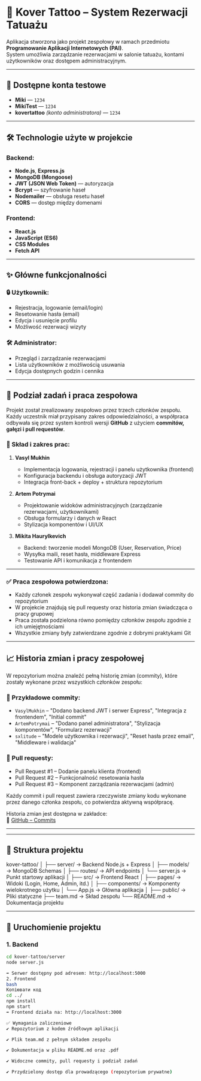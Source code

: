 # 🎨 Kover Tattoo – System Rezerwacji Tatuażu

Aplikacja stworzona jako projekt zespołowy w ramach przedmiotu **Programowanie Aplikacji Internetowych (PAI)**.  
System umożliwia zarządzanie rezerwacjami w salonie tatuażu, kontami użytkowników oraz dostępem administracyjnym.

---

## 👤 Dostępne konta testowe

- **Miki** — `1234`
- **MikiTest** — `1234`
- **kovertattoo** *(konto administratora)* — `1234`

---

## 🛠️ Technologie użyte w projekcie

### Backend:
- **Node.js**, **Express.js**
- **MongoDB (Mongoose)**
- **JWT (JSON Web Token)** — autoryzacja
- **Bcrypt** — szyfrowanie haseł
- **Nodemailer** — obsługa resetu haseł
- **CORS** — dostęp między domenami

### Frontend:
- **React.js**
- **JavaScript (ES6)**
- **CSS Modules**
- **Fetch API**

---

## ✨ Główne funkcjonalności

### 🔒 Użytkownik:
- Rejestracja, logowanie (email/login)
- Resetowanie hasła (email)
- Edycja i usunięcie profilu
- Możliwość rezerwacji wizyty

### 🛠️ Administrator:
- Przegląd i zarządzanie rezerwacjami
- Lista użytkowników z możliwością usuwania
- Edycja dostępnych godzin i cennika

---

## 🧩 Podział zadań i praca zespołowa

Projekt został zrealizowany zespołowo przez trzech członków zespołu.  
Każdy uczestnik miał przypisany zakres odpowiedzialności, a współpraca odbywała się przez system kontroli wersji **GitHub** z użyciem **commitów, gałęzi i pull requestów**.

### 👥 Skład i zakres prac:

1. **Vasyl Mukhin**  
   - Implementacja logowania, rejestracji i panelu użytkownika (frontend)  
   - Konfiguracja backendu i obsługa autoryzacji JWT  
   - Integracja front-back + deploy + struktura repozytorium

2. **Artem Potrymai**  
   - Projektowanie widoków administracyjnych (zarządzanie rezerwacjami, użytkownikami)  
   - Obsługa formularzy i danych w React  
   - Stylizacja komponentów i UI/UX

3. **Mikita Haurylkevich**  
   - Backend: tworzenie modeli MongoDB (User, Reservation, Price)  
   - Wysyłka maili, reset hasła, middleware Express  
   - Testowanie API i komunikacja z frontendem

---

### ✅ Praca zespołowa potwierdzona:

- Każdy członek zespołu wykonywał część zadania i dodawał commity do repozytorium  
- W projekcie znajdują się pull requesty oraz historia zmian świadcząca o pracy grupowej  
- Praca została podzielona równo pomiędzy członków zespołu zgodnie z ich umiejętnościami  
- Wszystkie zmiany były zatwierdzane zgodnie z dobrymi praktykami Git
---

## 📈 Historia zmian i pracy zespołowej

W repozytorium można znaleźć pełną historię zmian (commity), które zostały wykonane przez wszystkich członków zespołu:

### 🔧 Przykładowe commity:
- `VasylMukhin` – "Dodano backend JWT i serwer Express", "Integracja z frontendem", "Initial commit"
- `ArtemPotrymai` – "Dodano panel administratora", "Stylizacja komponentów", "Formularz rezerwacji"
- `sxlitude` – "Modele użytkownika i rezerwacji", "Reset hasła przez email", "Middleware i walidacja"

### 🔁 Pull requesty:
- Pull Request #1 – Dodanie panelu klienta (frontend)
- Pull Request #2 – Funkcjonalność resetowania hasła
- Pull Request #3 – Komponent zarządzania rezerwacjami (admin)

Każdy commit i pull request zawiera rzeczywiste zmiany kodu wykonane przez danego członka zespołu, co potwierdza aktywną współpracę.

Historia zmian jest dostępna w zakładce:  
🔗 [GitHub – Commits](https://github.com/VasylMukhin/kover-tattoo-app/commits/main)

---

---

## 📂 Struktura projektu
kover-tattoo/
│
├── server/ → Backend Node.js + Express
│ ├── models/ → MongoDB Schemas
│ ├── routes/ → API endpoints
│ └── server.js → Punkt startowy aplikacji
│
├── src/ → Frontend React
│ ├── pages/ → Widoki (Login, Home, Admin, itd.)
│ ├── components/ → Komponenty wielokrotnego użytku
│ └── App.js → Główna aplikacja
│
├── public/ → Pliki statyczne
├── team.md → Skład zespołu
└── README.md → Dokumentacja projektu

---

## 🚀 Uruchomienie projektu

### 1. Backend
```bash
cd kover-tattoo/server
node server.js

➡ Serwer dostępny pod adresem: http://localhost:5000
2. Frontend
bash
Копіювати код
cd ../
npm install
npm start
➡ Frontend działa na: http://localhost:3000

✅ Wymagania zaliczeniowe
✔️ Repozytorium z kodem źródłowym aplikacji

✔️ Plik team.md z pełnym składem zespołu

✔️ Dokumentacja w pliku README.md oraz .pdf

✔️ Widoczne commity, pull requesty i podział zadań

✔️ Przydzielony dostęp dla prowadzącego (repozytorium prywatne)
